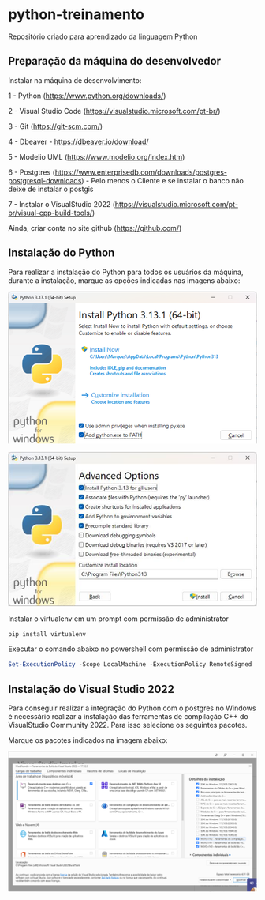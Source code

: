 # python-treinamento

Repositório criado para aprendizado da linguagem Python

## Preparação da máquina do desenvolvedor

Instalar na máquina de desenvolvimento:

1 - Python (https://www.python.org/downloads/)

2 - Visual Studio Code (https://visualstudio.microsoft.com/pt-br/)

3 - Git (https://git-scm.com/)

4 - Dbeaver - https://dbeaver.io/download/

5 - Modelio UML (https://www.modelio.org/index.htm)

6 - Postgtres (https://www.enterprisedb.com/downloads/postgres-postgresql-downloads) - Pelo menos o Cliente e se instalar o banco não deixe de instalar o postgis

7 - Instalar o VisualStudio 2022 (https://visualstudio.microsoft.com/pt-br/visual-cpp-build-tools/)

Ainda, criar conta no site github (https://github.com/)

## Instalação do Python

Para realizar a instalação do Python para todos os usuários da máquina, durante a instalação, marque as opções indicadas nas imagens abaixo:

![Instalação Python 1](images/python1.png)

![Instalação Python 2](images/python2.png)

Instalar o virtualenv em um prompt com permissão de administrator
```cmd
pip install virtualenv
```

Executar o comando abaixo no powershell com permissão de administrator


```powershell
Set-ExecutionPolicy -Scope LocalMachine -ExecutionPolicy RemoteSigned
```

## Instalação do Visual Studio 2022

Para conseguir realizar a integração do Python com o postgres no Windows é necessário realizar a instalação das ferramentas de compilação C++ do VisualStudio Community 2022. Para isso selecione os seguintes pacotes.

Marque os pacotes indicados na imagem abaixo:

![Instalação Visual Studio 2022](images/visualstudio1.png)
